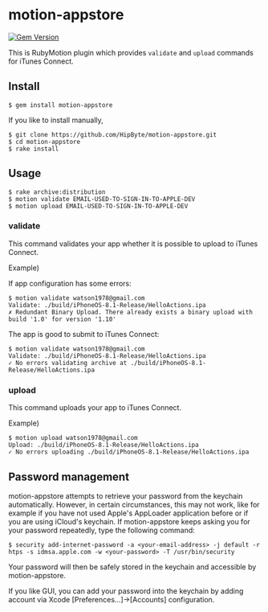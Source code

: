 # motion-appstore

[![Gem Version](https://badge.fury.io/rb/motion-appstore.svg)](https://badge.fury.io/rb/motion-appstore)

This is RubyMotion plugin which provides `validate` and `upload` commands for iTunes Connect.

## Install

```
$ gem install motion-appstore
```

If you like to install manually,

```
$ git clone https://github.com/HipByte/motion-appstore.git
$ cd motion-appstore
$ rake install
```

## Usage

```
$ rake archive:distribution
$ motion validate EMAIL-USED-TO-SIGN-IN-TO-APPLE-DEV
$ motion upload EMAIL-USED-TO-SIGN-IN-TO-APPLE-DEV
```

### validate

This command validates your app whether it is possible to upload to iTunes Connect.

Example)

If app configuration has some errors:
```
$ motion validate watson1978@gmail.com
Validate: ./build/iPhoneOS-8.1-Release/HelloActions.ipa
✗ Redundant Binary Upload. There already exists a binary upload with build '1.0' for version '1.10'
```

The app is good to submit to iTunes Connect:

```
$ motion validate watson1978@gmail.com
Validate: ./build/iPhoneOS-8.1-Release/HelloActions.ipa
✓ No errors validating archive at ./build/iPhoneOS-8.1-Release/HelloActions.ipa
```

### upload

This command uploads your app to iTunes Connect.

Example)

```
$ motion upload watson1978@gmail.com
Upload: ./build/iPhoneOS-8.1-Release/HelloActions.ipa
✓ No errors uploading ./build/iPhoneOS-8.1-Release/HelloActions.ipa
```

## Password management

motion-appstore attempts to retrieve your password from the keychain automatically. However, in certain circumstances, this may not work, like for example if you have not used Apple's AppLoader application before or if you are using iCloud's keychain. If motion-appstore keeps asking you for your password repeatedly, type the following command:

```
$ security add-internet-password -a <your-email-address> -j default -r htps -s idmsa.apple.com -w <your-password> -T /usr/bin/security
```

Your password will then be safely stored in the keychain and accessible by motion-appstore.

If you like GUI, you can add your password into the keychain by adding account via Xcode [Preferences...]->[Accounts] configuration.
